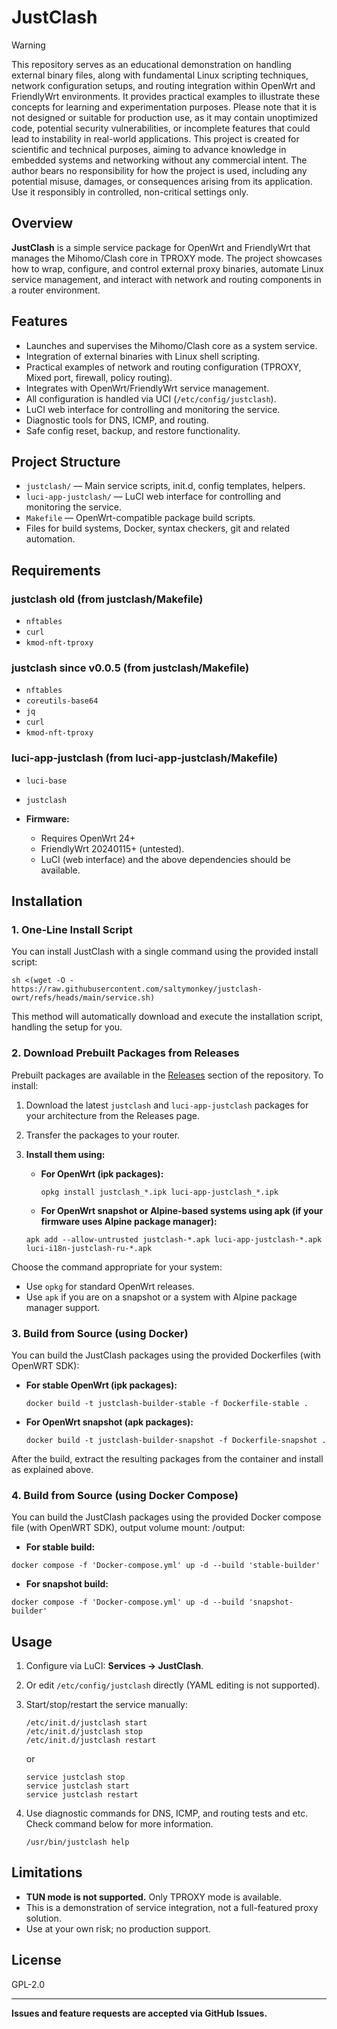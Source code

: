 # JustClash

> [!WARNING]
> This repository serves as an educational demonstration on handling external binary files, along with fundamental Linux scripting techniques, network configuration setups, and routing integration within OpenWrt and FriendlyWrt environments. It provides practical examples to illustrate these concepts for learning and experimentation purposes. Please note that it is not designed or suitable for production use, as it may contain unoptimized code, potential security vulnerabilities, or incomplete features that could lead to instability in real-world applications. This project is created for scientific and technical purposes, aiming to advance knowledge in embedded systems and networking without any commercial intent. The author bears no responsibility for how the project is used, including any potential misuse, damages, or consequences arising from its application. Use it responsibly in controlled, non-critical settings only.

## Overview

**JustClash** is a simple service package for OpenWrt and FriendlyWrt that manages the Mihomo/Clash core in TPROXY mode. The project showcases how to wrap, configure, and control external proxy binaries, automate Linux service management, and interact with network and routing components in a router environment.

## Features

- Launches and supervises the Mihomo/Clash core as a system service.
- Integration of external binaries with Linux shell scripting.
- Practical examples of network and routing configuration (TPROXY, Mixed port, firewall, policy routing).
- Integrates with OpenWrt/FriendlyWrt service management.
- All configuration is handled via UCI (`/etc/config/justclash`).
- LuCI web interface for controlling and monitoring the service.
- Diagnostic tools for DNS, ICMP, and routing.
- Safe config reset, backup, and restore functionality.

## Project Structure

- `justclash/` — Main service scripts, init.d, config templates, helpers.
- `luci-app-justclash/` — LuCI web interface for controlling and monitoring the service.
- `Makefile` — OpenWrt-compatible package build scripts.
- Files for build systems, Docker, syntax checkers, git and related automation.

## Requirements

### justclash old (from justclash/Makefile)
- `nftables`
- `curl`
- `kmod-nft-tproxy`

### justclash since v0.0.5 (from justclash/Makefile)
- `nftables`
- `coreutils-base64`
- `jq`
- `curl`
- `kmod-nft-tproxy`

### luci-app-justclash (from luci-app-justclash/Makefile)
- `luci-base`
- `justclash`

- **Firmware:**
  - Requires OpenWrt 24+
  - FriendlyWrt 20240115+ (untested).
  - LuCI (web interface) and the above dependencies should be available.

## Installation

### 1. One-Line Install Script

You can install JustClash with a single command using the provided install script:

```
sh <(wget -O - https://raw.githubusercontent.com/saltymonkey/justclash-owrt/refs/heads/main/service.sh)
```

This method will automatically download and execute the installation script, handling the setup for you.

### 2. Download Prebuilt Packages from Releases

Prebuilt packages are available in the [Releases](https://github.com/SaltyMonkey/justclash-owrt/releases) section of the repository. To install:

1. Download the latest `justclash` and `luci-app-justclash` packages for your architecture from the Releases page.
2. Transfer the packages to your router.
3. **Install them using:**

   - **For OpenWrt (ipk packages):**
     ```
     opkg install justclash_*.ipk luci-app-justclash_*.ipk
     ```

   - **For OpenWrt snapshot or Alpine-based systems using apk (if your firmware uses Alpine package manager):**
    ```
    apk add --allow-untrusted justclash-*.apk luci-app-justclash-*.apk luci-i18n-justclash-ru-*.apk
    ```

Choose the command appropriate for your system:
- Use `opkg` for standard OpenWrt releases.
- Use `apk` if you are on a snapshot or a system with Alpine package manager support.

### 3. Build from Source (using Docker)

You can build the JustClash packages using the provided Dockerfiles (with OpenWRT SDK):

- **For stable OpenWrt (ipk packages):**

    ```
    docker build -t justclash-builder-stable -f Dockerfile-stable .
    ```

- **For OpenWrt snapshot (apk packages):**

    ```
    docker build -t justclash-builder-snapshot -f Dockerfile-snapshot .
    ```

After the build, extract the resulting packages from the container and install as explained above.

### 4. Build from Source (using Docker Compose)

You can build the JustClash packages using the provided Docker compose file (with OpenWRT SDK), output volume mount: /output:

- **For stable build:**

```
docker compose -f 'Docker-compose.yml' up -d --build 'stable-builder'
```

- **For snapshot build:**

```
docker compose -f 'Docker-compose.yml' up -d --build 'snapshot-builder'

```
## Usage

1. Configure via LuCI: **Services → JustClash**.
2. Or edit `/etc/config/justclash` directly (YAML editing is not supported).
3. Start/stop/restart the service manually:

    ```
    /etc/init.d/justclash start
    /etc/init.d/justclash stop
    /etc/init.d/justclash restart
    ```

    or

    ```
    service justclash stop
    service justclash start
    service justclash restart
    ```
4. Use diagnostic commands for DNS, ICMP, and routing tests and etc. Check command below for more information.

    ```
    /usr/bin/justclash help
    ```

## Limitations

- **TUN mode is not supported.** Only TPROXY mode is available.
- This is a demonstration of service integration, not a full-featured proxy solution.
- Use at your own risk; no production support.

## License

GPL-2.0

---

**Issues and feature requests are accepted via GitHub Issues.**